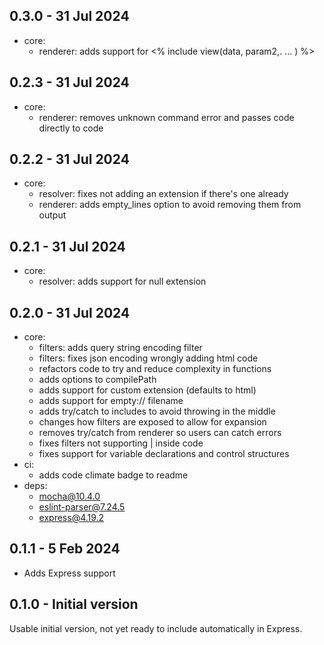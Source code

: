 ## 0.3.0 - 31 Jul 2024

- core:
  - renderer: adds support for <% include view(data, param2,. ... ) %>

## 0.2.3 - 31 Jul 2024

- core:
  - renderer: removes unknown command error and passes code directly to code

## 0.2.2 - 31 Jul 2024

- core:
  - resolver: fixes not adding an extension if there's one already
  - renderer: adds empty_lines option to avoid removing them from output

## 0.2.1 - 31 Jul 2024

- core:
  - resolver: adds support for null extension

## 0.2.0 - 31 Jul 2024

- core:
  - filters: adds query string encoding filter
  - filters: fixes json encoding wrongly adding html code
  - refactors code to try and reduce complexity in functions
  - adds options to compilePath
  - adds support for custom extension (defaults to html)
  - adds support for empty:// filename
  - adds try/catch to includes to avoid throwing in the middle
  - changes how filters are exposed to allow for expansion
  - removes try/catch from renderer so users can catch errors
  - fixes filters not supporting | inside code
  - fixes support for variable declarations and control structures
- ci:
  - adds code climate badge to readme
- deps:
  - mocha@10.4.0
  - eslint-parser@7.24.5
  - express@4.19.2

## 0.1.1 - 5 Feb 2024

- Adds Express support

## 0.1.0 - Initial version

Usable initial version, not yet ready to include automatically in Express.
